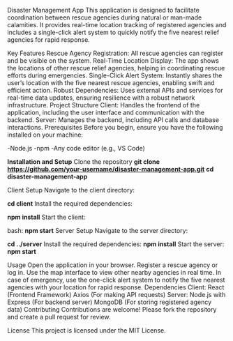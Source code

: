 Disaster Management App
This application is designed to facilitate coordination between rescue agencies during natural or man-made calamities. It provides real-time location tracking of registered agencies and includes a single-click alert system to quickly notify the five nearest relief agencies for rapid response.

Key Features
Rescue Agency Registration: All rescue agencies can register and be visible on the system.
Real-Time Location Display: The app shows the locations of other rescue relief agencies, helping in coordinating rescue efforts during emergencies.
Single-Click Alert System: Instantly shares the user’s location with the five nearest rescue agencies, enabling swift and efficient action.
Robust Dependencies: Uses external APIs and services for real-time data updates, ensuring resilience with a robust network infrastructure.
Project Structure
Client: Handles the frontend of the application, including the user interface and communication with the backend.
Server: Manages the backend, including API calls and database interactions.
Prerequisites
Before you begin, ensure you have the following installed on your machine:

-Node.js
-npm
-Any code editor (e.g., VS Code)


**Installation and Setup**
Clone the repository
**git clone https://github.com/your-username/disaster-management-app.git**
**cd disaster-management-app**


Client Setup
Navigate to the client directory:

**cd client**
Install the required dependencies:


**npm install**
Start the client:

bash:
**npm start**
Server Setup
Navigate to the server directory:

**cd ../server**
Install the required dependencies:
**npm install**
Start the server:
**npm start**

Usage
Open the application in your browser.
Register a rescue agency or log in.
Use the map interface to view other nearby agencies in real time.
In case of emergency, use the one-click alert system to notify the five nearest agencies with your location for rapid response.
Dependencies
Client:
React (Frontend Framework)
Axios (For making API requests)
Server:
Node.js with Express (For backend server)
MongoDB (For storing registered agency data)
Contributing
Contributions are welcome! Please fork the repository and create a pull request for review.

License
This project is licensed under the MIT License.
